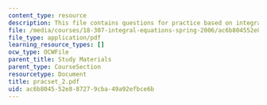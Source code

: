 ```yaml
---
content_type: resource
description: This file contains questions for practice based on integral equations.
file: /media/courses/18-307-integral-equations-spring-2006/ac6b804552e887279cba49a92efbce6b_pracset_2.pdf
file_type: application/pdf
learning_resource_types: []
ocw_type: OCWFile
parent_title: Study Materials
parent_type: CourseSection
resourcetype: Document
title: pracset_2.pdf
uid: ac6b8045-52e8-8727-9cba-49a92efbce6b
---
```

